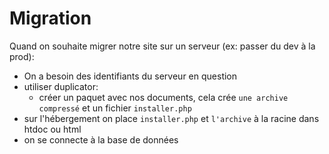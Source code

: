 # Migration

Quand on souhaite migrer notre site sur un serveur (ex: passer du dev à la prod):

+ On a besoin des identifiants du serveur en question
+ utiliser duplicator:
    - créer un paquet avec nos documents, cela crée ``une archive compressé`` et un fichier ``installer.php``
+ sur l'hébergement on place ``installer.php`` et ``l'archive`` à la racine dans htdoc ou html 
+ on se connecte à la base de données